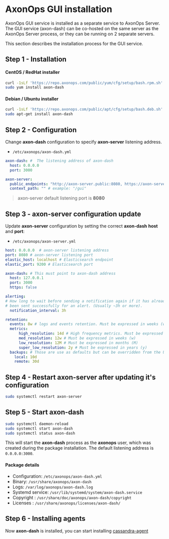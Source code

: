# AxonOps GUI installation

AxonOps GUI service is installed as a separate service to AxonOps Server. The GUI service (axon-dash) can be co-hosted on the same server as the AxonOps Server process, or they can be running on 2 separate servers.

This section describes the installation process for the GUI service.

## Step 1 - Installation

#### CentOS / RedHat installer
``` bash
curl -1sLf 'https://repo.axonops.com/public/yum/cfg/setup/bash.rpm.sh' | sudo bash
sudo yum install axon-dash
```
#### Debian / Ubuntu installer
``` bash
curl -1sLf 'https://repo.axonops.com/public/apt/cfg/setup/bash.deb.sh' | sudo bash
sudo apt-get install axon-dash
```

## Step 2 - Configuration
Change **axon-dash** configuration to specify **axon-server** listening address.

* `/etc/axonops/axon-dash.yml`
``` yaml  hl_lines="6"
axon-dash: #  The listening address of axon-dash
  host: 0.0.0.0
  port: 3000

axon-server:
  public_endpoints: "http://axon-server.public:8080, https://axon-server.public" # Public HTTP endpoint to axon-server API. This can be a list with comma separator. http://127.0.0.1 or http://locahost are always wrong.
  context_path: "" # example: "/gui"
```
> axon-server default listening port is **8080**


## Step 3 - axon-server configuration update
Update **axon-server** configuration by setting the correct **axon-dash** **host** and **port**:

* `/etc/axonops/axon-server.yml`

``` yaml hl_lines="7 8"
host: 0.0.0.0  # axon-server listening address 
port: 8080 # axon-server listening port 
elastic_host: localhost # Elasticsearch endpoint
elastic_port: 9200 # Elasticsearch port

axon-dash: # This must point to axon-dash address
  host: 127.0.0.1
  port: 3000
  https: false

alerting:
# How long to wait before sending a notification again if it has already
# been sent successfully for an alert. (Usually ~3h or more).
  notification_interval: 3h

retention:
  events: 8w # logs and events retention. Must be expressed in weeks (w)
  metrics:
      high_resolution: 14d # High frequency metrics. Must be expressed in days (d)
      med_resolution: 12w # Must be expressed in weeks (w)
      low_resolution: 12M # Must be expressed in months (M)
      super_low_resolution: 2y # Must be expressed in years (y)
  backups: # Those are use as defaults but can be overridden from the UI
    local: 10d
    remote: 30d
```

## Step 4 - Restart **axon-server** after updating it's configuration
``` bash
sudo systemctl restart axon-server
```

## Step 5 - Start axon-dash

``` bash
sudo systemctl daemon-reload
sudo systemctl start axon-dash
sudo systemctl status axon-dash
```

This will start the **axon-dash** process as the **axonops** user, which was created during the package installation. The default listening address is `0.0.0.0:3000`.


#### Package details

* Configuration: `/etc/axonops/axon-dash.yml`
* Binary: `/usr/share/axonops/axon-dash`
* Logs: `/var/log/axonops/axon-dash.log` 
* Systemd service: `/usr/lib/systemd/system/axon-dash.service`
* Copyright : `/usr/share/doc/axonops/axon-dash/copyright`
* Licenses : `/usr/share/axonops/licenses/axon-dash/`


## Step 6 - Installing agents

Now **axon-dash** is installed, you can start installing [cassandra-agent](../cassandra-agent/install.md)